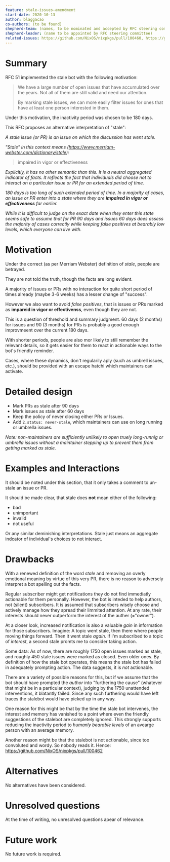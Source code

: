 ```yaml
---
feature: stale-issues-amendment
start-date: 2020-10-13
author: blaggacao
co-authors: (to be found)
shepherd-team: (names, to be nominated and accepted by RFC steering committee)
shepherd-leader: (name to be appointed by RFC steering committee)
related-issues: https://github.com/NixOS/nixpkgs/pull/100460, https://github.com/NixOS/nixpkgs/pull/100462
---
```


# Summary
[summary]: #summary

RFC 51 implemented the stale bot with the following motivation:

> We have a large number of open issues that have accumulated over the years. Not all of them are still valid and need our attention.
> 
> By marking stale issues, we can more easily filter issues for ones that have at least one person interested in them.

Under this motivation, the inactivity period was chosen to be 180 days.

This RFC proposes an alternative interpretation of "stale":

_A stale issue (or PR) is an issue on which the discussion has went stale._

_"Stale" in this context means (https://www.merriam-webster.com/dictionary/stale):_

> impaired in vigor or effectiveness

_Explicitly, it has no other semantic than this. It is a neutral 
aggregated indicator of facts. It reflects the fact that 
individuals did choose not to interact on a particular issue or PR
for an extended period of time._

_180 days is too long of such extended period of time. In a majority
of cases, an issue or PR enter into a state where they are
**impaired in vigor or effectiveness** far earlier._

_While it is difficult to judge on the exact date when they enter this
state seems safe to assume that for PR 90 days and issues 60 days does
assess the majority of cases correctly while keeping false positives 
at bearably low levels, which everyone can live with._

# Motivation
[motivation]: #motivation

Under the correct (as per Merriam Webster) definition of _stale_, people are betrayed. 

They are not told the truth, though the facts are long evident.

A majority of issues or PRs with no interaction for quite short period
of times already (maybe 3-6 weeks) has a lesser change of "success".

However we also want to avoid _false positives_, that is issues or PRs
marked as **impareid in vigor or effectivenss**, even though they are not.

This is a question of threshold and summary judgment. 60 days (2 months) for issues 
and 90 (3 months) for PRs is probably a good enough improvmeent over the current 180 days.

With shorter periods, people are also mor likely to still remember the relevant details, 
so it gets easier for them to react in actionable ways to the bot's friendly reminder.

Cases, where these dynamics, don't regularily aply (such as umbrell issues, etc.), 
should be provided with an escape hatchi which maintainers can activate.

# Detailed design
[design]: #detailed-design

- Mark PRs as stale after 90 days
- Mark issues as stale after 60 days
- Keep the policy of never closing either PRs or Issues.
- Add `2.status: never-stale`, which maintainers can use on long running or umbrella issues.

_Note: non-maintainers are sufficiently unlikely to open truely long-runnig or umbrella 
issues without a maintainer stepping up to prevent them from getting marked as stale._

# Examples and Interactions
[examples-and-interactions]: #examples-and-interactions

It should be noted under this section, that it only takes a comment
to un-stale an issue or PR.

It should be made clear, that stale does **not** mean either of
the following:

- bad
- unimportant
- invalid
- not useful

Or any similar deminishing interpretations. Stale just means an aggregate
indcator of individual's choices to not interact.

# Drawbacks
[drawbacks]: #drawbacks

With a renewed definition of the word _stale_ and removing an overly emotional
meaning by virtue of this very PR, there is no reason to adversely interpret
a bot spelling out the facts.

Regular subscriber might get notifications they do not find immediatly
actionable for them personally. However, the bot is inteded to help authors,
not (silent) subscribers. It is assumed that subscribers wisely choose
and actively manage how they spread their limmited attention. At any rate,
their interests should never outperform the interest of the auther (="owner").

At a closer look, increased notification is also a valuable _gain_ in information
for those subscribers. Imagine: A topic went stale, then there where people moving
things forward. Then it went stale _again_. If I'm subscribed to a topic of 
_interest_, a second stale promts me to consider taking action.

Some data: As of now, there are roughly 1750 open issues marked as stale, and
roughly 450 stale issues were marked as closed. Even older ones. By definition
of how the stale bot operates, this means the stale bot has failed in adequately
prompting action. The data suggests, it is _not_ actionable.

There are a variety of possible reasons for this, but if we assume that the bot
should have prompted the _author_ into "furthering the cause" (whatever that
might be in a particular context), judging by the 1750 unattended interventions,
it blatantly failed. Since any such furthering would have left traces the stalebot
would have picked up in any way.

One reason for this might be that by the time the stale bot intervenes, the
interest and memory has vanished to a point where even the friendly suggestions
of the stalebot are completely ignored. This strongly supports reducing the
inactivity period to _humanly bearable levels_ of an avearge person with an
average memory.

Another reason might be that the stalebot is not actionable, since too convoluted
and wordy. So nobody reads it. Hence: https://github.com/NixOS/nixpkgs/pull/100462

# Alternatives
[alternatives]: #alternatives

No alternatives have been considered.

# Unresolved questions
[unresolved]: #unresolved-questions

At the time of writing, no unresolved questions apear of relevance.

# Future work
[future]: #future-work

No future work is required.
